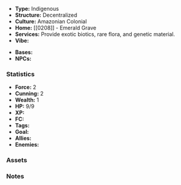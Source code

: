 - **Type:** Indigenous
- **Structure:** Decentralized
- **Culture:** Amazonian Colonial
- **Home:** [[0208]] - Emerald Grave
- **Services:** Provide exotic biotics, rare flora, and genetic material.
- **Vibe:** 
* **Bases:** 
* **NPCs:** 
### Statistics
* **Force:** 2
* **Cunning:** 2
* **Wealth:** 1
* **HP:** 9/9
* **XP:** 
* **FC:** 
* **Tags:**
* **Goal:**
* **Allies:** 
* **Enemies:** 
### Assets

### Notes
